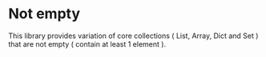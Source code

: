 # Not empty

This library provides variation of core collections ( List, Array, Dict and Set ) that are not empty ( contain at least 1 element ).
